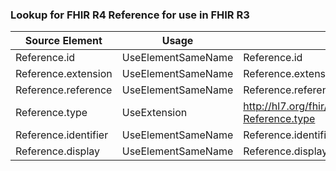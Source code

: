 ### Lookup for FHIR R4 Reference for use in FHIR R3

| Source Element | Usage | Target |
| -------------- | ----- | ------ |
| Reference.id | UseElementSameName | Reference.id |
| Reference.extension | UseElementSameName | Reference.extension |
| Reference.reference | UseElementSameName | Reference.reference |
| Reference.type | UseExtension | http://hl7.org/fhir/4.0/StructureDefinition/extension-Reference.type |
| Reference.identifier | UseElementSameName | Reference.identifier |
| Reference.display | UseElementSameName | Reference.display |
